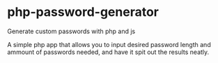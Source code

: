 # php-password-generator
Generate custom passwords with php and js

A simple php app that allows you to input desired password length and ammount of passwords needed, and have it spit out the results neatly.
